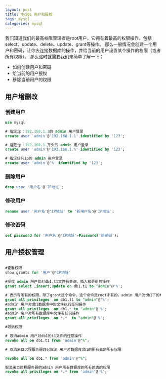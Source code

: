 ```yaml
---
layout: post
title: MySQL 用户和授权
tags: mysql
categories: mysql
---
```



我们知道我们的最高权限管理者是root用户，它拥有着最高的权限操作。包括select、update、delete、update、grant等操作。
那么一般情况会创建一个用户和密码，让你去连接数据库的操作，并给当前的用户设置某个操作的权限（或者所有权限）。
那么这时就需要我们来简单了解一下：

- 如何创建用户和密码
- 给当前的用户授权
- 移除当前用户的权限

## 用户增删改

### 创建用户

```sql
use mysql

# 指定ip：192.168.1.1的 admin 用户登录
create user 'admin'@'192.168.1.1' identified by '123';

# 指定ip：192.168.1.开头的 admin 用户登录
create user 'admin'@'192.168.1.%' identified by '123';

# 指定任何ip的 admin 用户登录
create user 'admin'@'%' identified by '123';

```


### 删除用户

```sql
drop user '用户名'@'IP地址';
```


### 修改用户

```sql
rename user '用户名'@'IP地址' to '新用户名'@'IP地址';
```

### 修改密码

```sql
set password for '用户名'@'IP地址'=Password('新密码');
```


## 用户授权管理


```sql

#查看权限
show grants for '用户'@'IP地址'

#授权 admin 用户仅对db1.t1文件有查询、插入和更新的操作
grant select ,insert,update on db1.t1 to "admin"@'%';

# 表示有所有的权限，除了grant这个命令，这个命令是root才有的。admin 用户对db1下的t1文件有任意操作
grant all privileges  on db1.t1 to "admin"@'%';
#admin 用户对db1数据库中的文件执行任何操作
grant all privileges  on db1.* to "admin"@'%';
#admin 用户对所有数据库中文件有任何操作
grant all privileges  on *.*  to "admin"@'%';

#取消权限

# 取消admin 用户对db1的t1文件的任意操作
revoke all on db1.t1 from 'admin'@"%";

# 取消来自远程服务器的admin 用户对数据库db1的所有表的所有权限

revoke all on db1.* from 'admin'@"%";

取消来自远程服务器的admin 用户所有数据库的所有的表的权限
revoke all privileges on *.* from 'admin'@'%';

```



